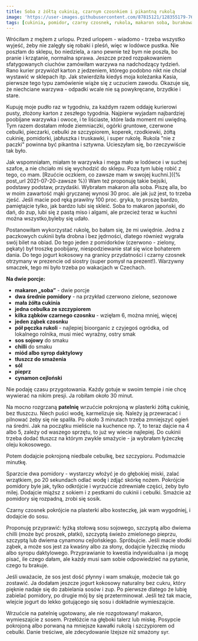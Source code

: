 ```yaml
---
title: Soba z żółtą cukinią, czarnym czosnkiem i pikantną rukolą
image: 'https://user-images.githubusercontent.com/87815121/128355179-76fe2432-b775-4d09-8266-f81f821f9b44.jpeg'
tags: [cukinia, pomidor, czarny czosnek, rukola, makaron soba, burakowa]
---
```


Wróciłam z mężem z urlopu. Przed urlopem - wiadomo - trzeba wszystko wyjeść, żeby nie zalęgły się robaki i pleśń, więc w lodówce pustka. Nie poszłam do sklepu, bo niedziela, a rano pewnie też bym nie poszła, bo pranie i krzątanie, normalna sprawa. Jeszcze przed rozpakowaniem sfatygowanych ciuchów zamówiłam warzywa na nadchodzący tydzień. Rano kurier przywiózł karton z jedzeniem, którego podobno nikt nie chciał wystawić w sklepach itp. Jak stwierdziła kiedyś moja koleżanka Kasia, pierwsze tego typu zamówienie wiąże się z uczuciem zawodu. Okazuje się, że niechciane warzywa - odpadki wcale nie są powykręcane, brzydkie i stare. 

Kupuję moje pudło raz w tygodniu, za każdym razem oddaję kurierowi pusty, złożony karton z zeszłego tygodnia. Najpierw wyjadam najbardziej poobijane warzywka i owoce, i te liściaste, które lada moment mi uwiędną. Tym razem dostałam młode ziemniaczki, ogórki gruntowe, czerwone cebulki, pieczarki, cebulki ze szczypiorem, koperek, rzodkiewki, żółtą cukinię, pomidorki, jabłuszka i truskawki, i super rukolę. Rukola "nie z paczki" powinna być pikantna i sztywna. Ucieszyłam się, bo rzeczywiście tak było. 

Jak wspomniałam, miałam te warzywka i mega mało w lodówce i w suchej szafce, a nie chciało mi się wychodzić do sklepu. Poza tym lubię robić z tego, co mam. 
[Rzućcie oczkiem, co zawsze mam w swojej kuchni.]({% post_url 2021-07-20-zawsze %}) Wam też proponuję takie bejsiki, podstawy podstaw, przydaśki. Wybrałam makaron alla soba. Piszę alla, bo w moim zawartość mąki gryczanej wynosi 30 proc. ale jak już jest, to trzeba zjeść. Jeśli macie pod ręką prawilny 100 proc. gryka, to proszę bardzo, pamiętajcie tylko, jak bardzo lubi się skleić. Soba to makaron japoński, do dań, do zup, lubi się z pastą miso i algami, ale przecież teraz w kuchni można wszystko,byleby się udało.

Postanowiłam wykorzystać rukolę, bo bałam się, że mi uwiędnie. Jedna z paczkowych cukinii była drobna i bez jędrności, dlatego również wygrała swój bilet na obiad. Do tego jeden z pomidorków (czerwono - zielony, pękaty) był troszkę poobijany, niespodziewanie stał się wice bohaterem dania. Do tego jogurt kokosowy na granicy przydatności i czarny czosnek otrzymany w prezencie od siostry (super pomysł na prezent!). Warzywny smaczek, tego mi było trzeba po wakacjach w Czechach. 

**Na dwie porcje:**

- **makaron „soba”** - dwie porcje
- **dwa średnie pomidory** - na przykład czerwono zielone, sezonowe
- **mała żółta cukinia**
- **jedna cebulka ze szczypiorem**
- **kilka ząbków czarnego czosnku** - wzięłam 6, można mniej, więcej
- **jeden ząbek czosnku**  
- **pół pęczka rukoli** - najlepiej bioorganic z czyjegoś ogródka, od lokalnego rolnika, musi mieć wyraźny, ostry smak
- **sos sojowy** do smaku
- **chilli** do smaku
- **miód albo syrop daktylowy**
- **tłuszcz do smażenia**
- **sól**
- **pieprz**
- **cynamon cejloński**

Nie podaję czasu przygotowania. Każdy gotuje w swoim tempie i nie chcę wywierać na nikim presji. Ja robiłam około 30 minut. 

Na mocno rozgrzaną **patelnię** wrzućcie pokrojoną w plasterki żółtą cukinię, bez tłuszczu. Niech puści wodę, karmelizuje się. Należy ją przewracać
i pilnować żeby się nie spaliła. Po około 3 minutach trzeba zmniejszyć ogień na średni. Jak na początku mieliście na kuchence np. 7, to teraz dajcie na 4 albo 5, zależy od waszego sprzętu, to już wy wiecie najlepiej. Do cukinii trzeba dodać tłuszcz na którym zwykle smażycie - ja wybrałam łyżeczkę oleju kokosowego. 

Potem dodajcie pokrojoną niedbale cebulkę, bez szczypioru. Podsmażcie minutkę. 

Sparzcie dwa pomidory - wystarczy włożyć je do głębokiej miski, zalać wrzątkiem, po 20 sekundach odlać wodę i zdjąć skórkę nożem. Pokrójcie pomidory byle jak, tylko odkrójcie i wyrzućcie zdrewniałe części, żeby było milej. Dodajcie miąższ z sokiem i z pestkami do cukinii i cebulki. Smażcie aż pomidory się rozpadną, zrobi się sosik. 

Czarny czosnek pokrójcie na plasterki albo kosteczkę, jak wam wygodniej, i dodajcie do sosu. 

Proponuję przyprawić: łyżką stołową sosu sojowego, szczyptą albo dwiema chilli (może być proszek, płatki), szczyptą świeżo zmielonego pieprzu, szczyptą lub dwiema cynamonu cejlońskiego. Spróbujcie. Jeśli macie słodki ząbek, a może sos jest za kwaśny albo za słony, dodajcie łyżeczkę miodu albo syropu daktylowego. Przyprawianie to kwestia indywidualna i ja mogę pisać, ile czego dałam, ale każdy musi sam sobie odpowiedzieć na pytanie, czego tu brakuje. 

Jeśli uważacie, że sos jest dość płynny i wam smakuje, możecie tak go zostawić. Ja dodałam jeszcze jogurt kokosowy naturalny bez cukru, który pięknie nadaje się do zabielania sosów i zup. Po pierwsze dlatego że lubię zabielać pomidory, po drugie mój by się przeterminował. Jeśli też tak macie, wlejcie jogurt do lekko gotującego się sosu i dokładnie wymieszajcie. 

Wrzućcie na patelnię ugotowany, ale nie rozgotowany! makaron, wymieszajcie z sosem. Przełóżcie na głęboki talerz lub miskę. Posypcie pokrojoną albo porwaną na mniejsze kawałki rukolą i szczypiorem od cebulki. Danie treściwe, ale zdecydowanie lżejsze niż smażony syr. 
